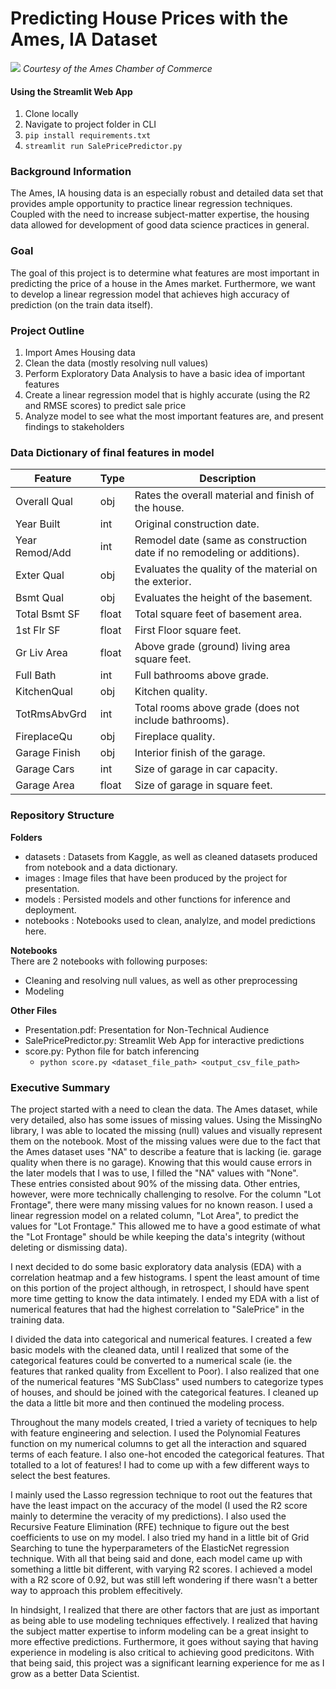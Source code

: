 
# Predicting House Prices with the Ames, IA Dataset
![](https://livability.com/sites/default/files/1Reiman%20Gardens.JPG)
_Courtesy of the Ames Chamber of Commerce_

#### Using the Streamlit Web App
1. Clone locally
2. Navigate to project folder in CLI
3. `pip install requirements.txt`
4. `streamlit run SalePricePredictor.py`

### Background Information
The Ames, IA housing data is an especially robust and detailed data set that provides ample opportunity to practice linear regression techniques. Coupled with the need to increase subject-matter expertise, the housing data allowed for development of good data science practices in general.

### Goal
The goal of this project is to determine what features are most important in predicting the price of a house in the Ames market. Furthermore, we want to develop a linear regression model that achieves high accuracy of prediction (on the train data itself).

### Project Outline
1. Import Ames Housing data
2. Clean the data (mostly resolving null values)
3. Perform Exploratory Data Analysis to have a basic idea of important features
4. Create a linear regression model that is highly accurate (using the R2 and RMSE scores) to predict sale price
5. Analyze model to see what the most important features are, and present findings to stakeholders

### Data Dictionary of final features in model
|**Feature**|**Type**|**Description**|
|---|---|---|
|Overall Qual| obj | Rates the overall material and finish of the house. |
|Year Built| int | Original construction date. |
|Year Remod/Add| int | Remodel date (same as construction date if no remodeling or additions).|
|Exter Qual| obj | Evaluates the quality of the material on the exterior.|
|Bsmt Qual| obj | Evaluates the height of the basement. |
|Total Bsmt SF| float | Total square feet of basement area.|
|1st Flr SF| float | First Floor square feet. | 
|Gr Liv Area| float | Above grade (ground) living area square feet.|
|Full Bath| int | Full bathrooms above grade.|
|KitchenQual| obj | Kitchen quality.|
|TotRmsAbvGrd| int |	Total rooms above grade (does not include bathrooms).|
|FireplaceQu| obj | Fireplace quality. |
|Garage Finish| obj | Interior finish of the garage.|
|Garage Cars| int | Size of garage in car capacity. |
|Garage Area| float |  Size of garage in square feet.|

### Repository Structure
**Folders**
- datasets : Datasets from Kaggle, as well as cleaned datasets produced from notebook and a data dictionary.
- images : Image files that have been produced by the project for presentation.
- models : Persisted models and other functions for inference and deployment.
- notebooks : Notebooks used to clean, analylze, and model predictions here.

**Notebooks**  
There are 2 notebooks with following purposes:
- Cleaning and resolving null values, as well as other preprocessing
- Modeling

**Other Files**
- Presentation.pdf: Presentation for Non-Technical Audience
- SalePricePredictor.py: Streamlit Web App for interactive predictions
- score.py: Python file for batch inferencing
  - `python score.py <dataset_file_path> <output_csv_file_path>`

### Executive Summary
The project started with a need to clean the data. The Ames dataset, while very detailed, also has some issues of missing values. Using the MissingNo library, I was able to located the missing (null) values and visually represent them on the notebook. Most of the missing values were due to the fact that the Ames dataset uses "NA" to describe a feature that is lacking (ie. garage quality when there is no garage). Knowing that this would cause errors in the later models that I was to use, I filled the "NA" values with "None". These entries consisted about 90% of the missing data. Other entries, however, were more technically challenging to resolve. For the column "Lot Frontage", there were many missing values for no known reason. I used a linear regression model on a related column, "Lot Area", to predict the values for "Lot Frontage." This allowed me to have a good estimate of what the "Lot Frontage" should be while keeping the data's integrity (without deleting or dismissing data).  

I next decided to do some basic exploratory data analysis (EDA) with a correlation heatmap and a few histograms. I spent the least amount of time on this portion of the project although, in retrospect, I should have spent more time getting to know the data intimately. I ended my EDA with a list of numerical features that had the highest correlation to "SalePrice" in the training data.

I divided the data into categorical and numerical features. I created a few basic models with the cleaned data, until I realized that some of the categorical features could be converted to a numerical scale (ie. the features that ranked quality from Excellent to Poor). I also realized that one of the numerical features "MS SubClass" used numbers to categorize types of houses, and should be joined with the categorical features. I cleaned up the data a little bit more and then continued the modeling process.

Throughout the many models created, I tried a variety of tecniques to help with feature engineering and selection. I used the Polynomial Features function on my numerical columns to get all the interaction and squared terms of each feature. I also one-hot encoded the categorical features. That totalled to a lot of features! I had to come up with a few different ways to select the best features.  

I mainly used the Lasso regression technique to root out the features that have the least impact on the accuracy of the model (I used the R2 score mainly to determine the veracity of my predictions). I also used the Recursive Feature Elimination (RFE) technique to figure out the best coefficients to use on my model. I also tried my hand in a little bit of Grid Searching to tune the hyperparameters of the ElasticNet regression technique. With all that being said and done, each model came up with something a little bit different, with varying R2 scores. I achieved a model with a R2 score of 0.92, but was still left wondering if there wasn't a better way to approach this problem effecitively.

In hindsight, I realized that there are other factors that are just as important as being able to use modeling techniques effectively. I realized that having the subject matter expertise to inform modeling can be a great insight to more effective predictions. Furthermore, it goes without saying that having experience in modeling is also critical to achieving good predicitons. With that being said, this project was a significant learning experience for me as I grow as a better Data Scientist.

